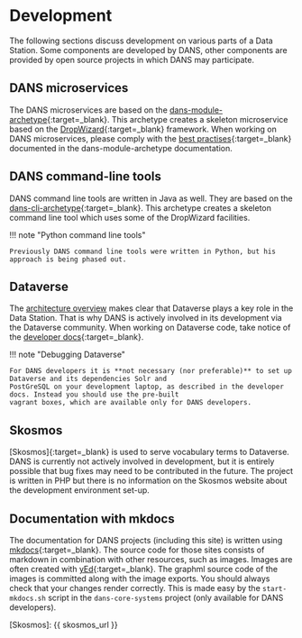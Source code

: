 Development
===========
The following sections discuss development on various parts of a Data Station. Some components are developed by DANS,
other components are provided by open source projects in which DANS may participate.

DANS microservices
------------------
The DANS microservices are based on the [dans-module-archetype]{:target=_blank}. This archetype creates a skeleton
microservice based on the [DropWizard]{:target=_blank} framework. When working on DANS microservices, please comply
with the [best practises]{:target=_blank} documented in the dans-module-archetype documentation.

DANS command-line tools
-----------------------
DANS command line tools are written in Java as well. They are based on the [dans-cli-archetype]{:target=_blank}. This archetype
creates a skeleton command line tool which uses some of the DropWizard facilities.

!!! note "Python command line tools"

    Previously DANS command line tools were written in Python, but his approach is being phased out.


Dataverse
---------
The [architecture overview](index.md) makes clear that Dataverse plays a key role in the Data Station. That is why DANS
is actively involved in its development via the Dataverse community. When working on Dataverse code, take notice of
the [developer docs]{:target=_blank}.

!!! note "Debugging Dataverse"

    For DANS developers it is **not necessary (nor preferable)** to set up Dataverse and its dependencies Solr and 
    PostGreSQL on your development laptop, as described in the developer docs. Instead you should use the pre-built 
    vagrant boxes, which are available only for DANS developers. 

Skosmos
-------
[Skosmos]{:target=_blank} is used to serve vocabulary terms to Dataverse. DANS is currently not actively involved in
development, but it is entirely possible that bug fixes may need to be contributed in the future. The project is written
in PHP but there is no information on the Skosmos website about the development environment set-up.

Documentation with mkdocs
-------------------------
The documentation for DANS projects (including this site) is written using [mkdocs]{:target=_blank}. The source code for
those sites consists of markdown in combination with other resources, such as images. Images are often created
with [yEd]{:target=_blank}. The graphml source code of the images is committed along with the image exports. You should
always check that your changes render correctly. This is made easy by the `start-mkdocs.sh` script
in the `dans-core-systems` project (only available for DANS developers).

[dans-module-archetype]: https://dans-knaw.github.io/dans-module-archetype/

[dans-cli-archetype]: https://dans-knaw.github.io/dans-cli-archetype/

[DropWizard]: https://www.dropwizard.io/en/latest/

[best practises]: https://dans-knaw.github.io/dans-module-archetype/common-practices/

[Poetry]: https://python-poetry.org/docs/

[DANS-KNAW PyPI account]: https://pypi.org/user/DANS-KNAW/

[PyCharm]: https://www.jetbrains.com/pycharm/

[developer docs]: https://guides.dataverse.org/en/latest/developers/index.html

[mkdocs]: https://www.mkdocs.org/

[yEd]: https://www.yworks.com/products/yed

[dans-dev-tools]: https://github.com/DANS-KNAW/dans-dev-tools#dans-dev-tools

[Skosmos]: {{ skosmos_url }}